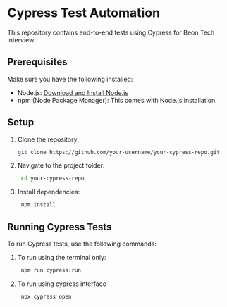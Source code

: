 # Cypress Test Automation

This repository contains end-to-end tests using Cypress for Beon Tech interview.

## Prerequisites

Make sure you have the following installed:

- Node.js: [Download and Install Node.js](https://nodejs.org/)
- npm (Node Package Manager): This comes with Node.js installation.

## Setup

1. Clone the repository:

   ```bash
   git clone https://github.com/your-username/your-cypress-repo.git

2. Navigate to the project folder:
   
   ```bash
    cd your-cypress-repo

3. Install dependencies:

   ```bash
    npm install

## Running Cypress Tests

To run Cypress tests, use the following commands:

1. To run using the terminal only:

   ```bash
    npm run cypress:run

2. To run using cypress interface

   ```bash
    npx cypress open